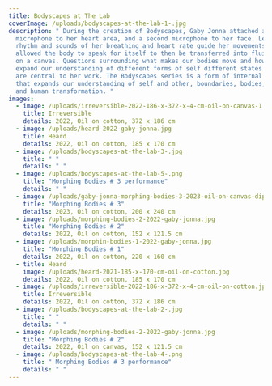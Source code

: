 ```yaml
---
title: Bodyscapes at The Lab
coverImage: /uploads/bodyscapes-at-the-lab-1-.jpg
description: " During the creation of Bodyscapes, Gaby Jonna attached a
  microphone to her heart area, and a second microphone to her face. Letting the
  rhythm and sounds of her breathing and heart rate guide her movements, Gaby
  allowed the body to speak for itself to then be transferred into fluid forms
  on a canvas. Questions surrounding what makes our bodies move and how we can
  expand our understanding of different forms of self different states of self
  are central to her work. The Bodyscapes series is a form of internal research
  that expands our understanding of self and other, boundaries, bodies, consent
  and human transformation. "
images:
  - image: /uploads/irreversible-2022-186-x-372-x-4-cm-oil-on-canvas-1.jpg
    title: Irreversible
    details: 2022, Oil on cotton, 372 x 186 cm
  - image: /uploads/heard-2022-gaby-jonna.jpg
    title: Heard
    details: 2022, Oil on cotton, 185 x 170 cm
  - image: /uploads/bodyscapes-at-the-lab-3-.jpg
    title: " "
    details: " "
  - image: /uploads/bodyscapes-at-the-lab-5-.png
    title: "Morphing Bodies # 3 performance"
    details: " "
  - image: /uploads/gaby-jonna-morphing-bodies-3-2023-oil-on-canvas-diptych-200-x-240-cm-200-x-120-cm-each-.jpg
    title: "Morphing Bodies # 3"
    details: 2023, Oil on cotton, 200 x 240 cm
  - image: /uploads/morphing-bodies-2-2022-gaby-jonna.jpg
    title: "Morphing Bodies # 2"
    details: 2022, Oil on cotton, 152 x 121.5 cm
  - image: /uploads/morphin-bodies-1-2022-gaby-jonna.jpg
    title: "Morphing Bodies # 1"
    details: 2022, Oil on cotton, 220 x 160 cm
  - title: Heard
    image: /uploads/heard-2021-185-x-170-cm-oil-on-cotton.jpg
    details: 2022, Oil on cotton, 185 x 170 cm
  - image: /uploads/irreversible-2022-186-x-372-x-4-cm-oil-on-cotton.jpg
    title: Irreversible
    details: 2022, Oil on cotton, 372 x 186 cm
  - image: /uploads/bodyscapes-at-the-lab-2-.jpg
    title: " "
    details: " "
  - image: /uploads/morphing-bodies-2-2022-gaby-jonna.jpg
    title: "Morphing Bodies # 2"
    details: 2022, Oil on canvas, 152 x 121.5 cm
  - image: /uploads/bodyscapes-at-the-lab-4-.png
    title: " Morphing Bodies # 3 performance"
    details: " "
---
```

